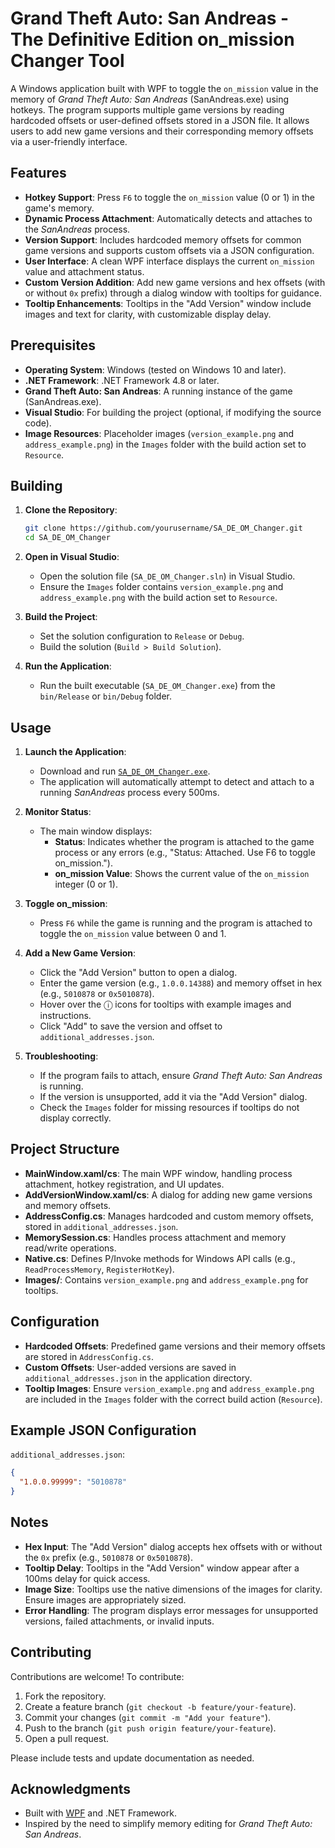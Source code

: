 # Grand Theft Auto: San Andreas - The Definitive Edition on_mission Changer Tool

A Windows application built with WPF to toggle the `on_mission` value in the memory of *Grand Theft Auto: San Andreas* (SanAndreas.exe) using hotkeys. The program supports multiple game versions by reading hardcoded offsets or user-defined offsets stored in a JSON file. It allows users to add new game versions and their corresponding memory offsets via a user-friendly interface.

## Features

- **Hotkey Support**: Press `F6` to toggle the `on_mission` value (0 or 1) in the game's memory.
- **Dynamic Process Attachment**: Automatically detects and attaches to the *SanAndreas* process.
- **Version Support**: Includes hardcoded memory offsets for common game versions and supports custom offsets via a JSON configuration.
- **User Interface**: A clean WPF interface displays the current `on_mission` value and attachment status.
- **Custom Version Addition**: Add new game versions and hex offsets (with or without `0x` prefix) through a dialog window with tooltips for guidance.
- **Tooltip Enhancements**: Tooltips in the "Add Version" window include images and text for clarity, with customizable display delay.

## Prerequisites

- **Operating System**: Windows (tested on Windows 10 and later).
- **.NET Framework**: .NET Framework 4.8 or later.
- **Grand Theft Auto: San Andreas**: A running instance of the game (SanAndreas.exe).
- **Visual Studio**: For building the project (optional, if modifying the source code).
- **Image Resources**: Placeholder images (`version_example.png` and `address_example.png`) in the `Images` folder with the build action set to `Resource`.

## Building

1. **Clone the Repository**:
   ```bash
   git clone https://github.com/yourusername/SA_DE_OM_Changer.git
   cd SA_DE_OM_Changer
   ```

2. **Open in Visual Studio**:
   - Open the solution file (`SA_DE_OM_Changer.sln`) in Visual Studio.
   - Ensure the `Images` folder contains `version_example.png` and `address_example.png` with the build action set to `Resource`.

3. **Build the Project**:
   - Set the solution configuration to `Release` or `Debug`.
   - Build the solution (`Build > Build Solution`).

4. **Run the Application**:
   - Run the built executable (`SA_DE_OM_Changer.exe`) from the `bin/Release` or `bin/Debug` folder.

## Usage

1. **Launch the Application**:
   - Download and run [`SA_DE_OM_Changer.exe`](https://github.com/SkipperSkipTR/SA_DE_OM_Changer/releases/download/1.0/SA_DE_OM_Changer.exe).
   - The application will automatically attempt to detect and attach to a running *SanAndreas* process every 500ms.

2. **Monitor Status**:
   - The main window displays:
     - **Status**: Indicates whether the program is attached to the game process or any errors (e.g., "Status: Attached. Use F6 to toggle on_mission.").
     - **on_mission Value**: Shows the current value of the `on_mission` integer (0 or 1).

3. **Toggle on_mission**:
   - Press `F6` while the game is running and the program is attached to toggle the `on_mission` value between 0 and 1.

4. **Add a New Game Version**:
   - Click the "Add Version" button to open a dialog.
   - Enter the game version (e.g., `1.0.0.14388`) and memory offset in hex (e.g., `5010878` or `0x5010878`).
   - Hover over the ⓘ icons for tooltips with example images and instructions.
   - Click "Add" to save the version and offset to `additional_addresses.json`.

5. **Troubleshooting**:
   - If the program fails to attach, ensure *Grand Theft Auto: San Andreas* is running.
   - If the version is unsupported, add it via the "Add Version" dialog.
   - Check the `Images` folder for missing resources if tooltips do not display correctly.

## Project Structure

- **MainWindow.xaml/cs**: The main WPF window, handling process attachment, hotkey registration, and UI updates.
- **AddVersionWindow.xaml/cs**: A dialog for adding new game versions and memory offsets.
- **AddressConfig.cs**: Manages hardcoded and custom memory offsets, stored in `additional_addresses.json`.
- **MemorySession.cs**: Handles process attachment and memory read/write operations.
- **Native.cs**: Defines P/Invoke methods for Windows API calls (e.g., `ReadProcessMemory`, `RegisterHotKey`).
- **Images/**: Contains `version_example.png` and `address_example.png` for tooltips.

## Configuration

- **Hardcoded Offsets**: Predefined game versions and their memory offsets are stored in `AddressConfig.cs`.
- **Custom Offsets**: User-added versions are saved in `additional_addresses.json` in the application directory.
- **Tooltip Images**: Ensure `version_example.png` and `address_example.png` are included in the `Images` folder with the correct build action (`Resource`).

## Example JSON Configuration

`additional_addresses.json`:
```json
{
  "1.0.0.99999": "5010878"
}
```

## Notes

- **Hex Input**: The "Add Version" dialog accepts hex offsets with or without the `0x` prefix (e.g., `5010878` or `0x5010878`).
- **Tooltip Delay**: Tooltips in the "Add Version" window appear after a 100ms delay for quick access.
- **Image Size**: Tooltips use the native dimensions of the images for clarity. Ensure images are appropriately sized.
- **Error Handling**: The program displays error messages for unsupported versions, failed attachments, or invalid inputs.

## Contributing

Contributions are welcome! To contribute:

1. Fork the repository.
2. Create a feature branch (`git checkout -b feature/your-feature`).
3. Commit your changes (`git commit -m "Add your feature"`).
4. Push to the branch (`git push origin feature/your-feature`).
5. Open a pull request.

Please include tests and update documentation as needed.

## Acknowledgments

- Built with [WPF](https://learn.microsoft.com/en-us/dotnet/desktop/wpf/) and .NET Framework.
- Inspired by the need to simplify memory editing for *Grand Theft Auto: San Andreas*.
